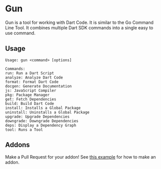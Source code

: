 # Gun

Gun is a tool for working with Dart Code.
It is similar to the Go Command Line Tool.
It combines multiple Dart SDK commands into a single easy to use command.

## Usage

```
Usage: gun <command> [options]

Commands:
run: Run a Dart Script
analyze: Analyze Dart Code
format: Format Dart Code
docgen: Generate Documentation
js: JavaScript Compiler
pkg: Package Manager
get: Fetch Dependencies
build: Build Dart Code
install: Installs a Global Package
uninstall: Uninstalls a Global Package
upgrade: Upgrade Dependencies
downgrade: Downgrade Dependencies
deps: Display a Dependency Graph
tool: Runs a Tool
```

## Addons

Make a Pull Request for your addon! See [this example](https://github.com/DirectMyFile/gun/blob/master/addons/stagehand.json) for how to make an addon.
